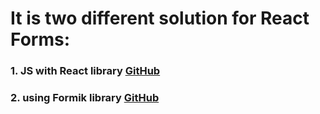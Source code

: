 # It is two different solution for React Forms:
>
### **1. JS with React library**   [GitHub](https://github.com/OlegBiletsky/react-login-form)
>
### **2. using Formik library**  [GitHub]()
